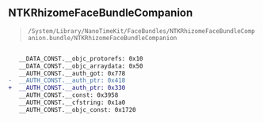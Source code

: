 ## NTKRhizomeFaceBundleCompanion

> `/System/Library/NanoTimeKit/FaceBundles/NTKRhizomeFaceBundleCompanion.bundle/NTKRhizomeFaceBundleCompanion`

```diff

   __DATA_CONST.__objc_protorefs: 0x10
   __DATA_CONST.__objc_arraydata: 0x50
   __AUTH_CONST.__auth_got: 0x778
-  __AUTH_CONST.__auth_ptr: 0x418
+  __AUTH_CONST.__auth_ptr: 0x330
   __AUTH_CONST.__const: 0x3958
   __AUTH_CONST.__cfstring: 0x1a0
   __AUTH_CONST.__objc_const: 0x1720

```
